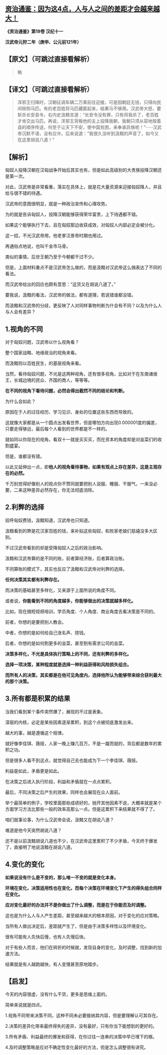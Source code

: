 ## [资治通鉴：因为这4点，人与人之间的差距才会越来越大！](https://zhuanlan.zhihu.com/p/289459648)

**《资治通鉴》第19卷 汉纪十一**

 **汉武帝元狩二年（庚申、公元前121年）**



## 【原文】（可跳过直接看解析）

> 略

## 【译文】（可跳过直接看解析）

> 浑邪王归降时，汉朝征调车辆二万乘前往迎接，可是因朝廷无钱，只得向民间赊购马匹。有的老百姓将马匹藏匿起来，结果马不够用。汉武帝大怒，要斩杀长安县令，右内史汲黯言道：“长安令没有罪，只有将我杀了，老百姓才肯交出马匹。再说，浑邪王背叛他的主上投降我朝，我朝只须从容地按着县的顺序传送，何至于让天下不安，使中国贫困，来奉承异族呢！”······汉武帝沉默不语，没有应许。后来说道：“我很久没听到汲黯的声音了，如今又在这里胡说八道！”

## 【解析】

匈奴人投降汉朝在汉匈战争开始后其实也有，但是如此高级别的大贵族投降汉朝还是第一次。

对此，汉武帝是非常看重，落实在具体上，就是花大量资源来迎接匈奴降人，并且给与很不错的待遇。

汉武帝的意图很明显，就是一种政治宣传和心理攻势。

为的就是告诉匈奴人，投降汉朝能够获得荣华富贵，上下待遇都不错。

如果这个能够执行下去，且在匈奴那边收获成效，对匈奴人内部必定会被分化。

这一招，不光汉武帝用，他老爹汉景帝时期也用过。

再通俗点地说，也叫千金市马骨。

类似的事情，后世王朝乃至于今朝都干过不少。

但是，上面材料重点不是汉武帝怎么做的，而是汲黯对汉武帝这么搞表达了不同的看法。

而汉武帝给出的回应也颇有意思：“这货又在胡说八道了。”

要我说，汲黯的看法，汉武帝的做法，都有道理，若说错谁都没错。

而汲黯和汉武帝的分歧，更反映了人对同样事物判断为什会有不同？以及为什么人与人会有差异？

## **1.视角的不同**

对于匈奴问题，汉武帝以什么视角看？

整个国家战略、地缘政治的视角来看。

而汲黯则以百姓民生，的基层视角来看。

当然，看待匈奴问题，不光是这两种视角，还有很多视角，比如对于在东南诸侯王，长城边境的民众、齐国的商人，等等等。

**在不同的视角下看待问题，必然会得出截然不同的结论和判断。**

为什么会如此？

原因在于人的过往经历、学习见识、身处的位置这些东西而导致的。

这就像大家都是从一个圆点出发看世界，但是哪怕方向出现0.000001度的偏差，只要走得够远，最后每个人看到的世界都是不一样的。

就如同以你现在的视角，看双十一就是买买买，而在资本的角度却是对韭菜们的收割盛宴。

但是，谁都没有错。

以此又延伸出一点，即**他人的视角看待事物，如果有观点上存在差异，这是主观存在的必然。**

千万别觉得好像别人的观点你不赞同就要把别人说服、睡服、干服气，一来没必要，二来这种差异必然存在，你无法彻底消除。

## **2.利弊的选择**

招呼匈奴费钱，汲黯知道，汉武帝也只知道。

汲黯看到的弊是花汉家百姓的钱，来补贴这些匈奴，和败家老娘们慈禧没多大区别。

不过汉武帝看到的却是受降匈奴人之后的政治影响。

汲黯和汉武帝算的是不同的账，前者算经济账，后者算政治账。

不同算账的模式下，其实也反应了汲黯和汉武帝对利弊的选择。

**任何决策其实都有利弊存在。**

而决策的基础甚至多样化，又来源于上面所说的角度不同。

或者说，**你能看到不同的角度越多，你能够做出的决策就越多样化。**

比如，现在搞短视频培训，学员角度、个人角度、商业角度去看决策是不同的。

前者，你想的是要把别人教会。

中者，你想的是如何给自己涨名声、捞钱。

后者，你想的是如何割更多的韭菜，甚至割有需求公司的韭菜。

**决策多样化，不光是具体执行策略上的不同，还有利弊的多样化。**

**选择一项决策，某种程度就是选择一种利益获得和风险损失组合。**

**而所有人的决策，其实都是在他可见角度内，选择他所认为能够带来综合获利最大的那个决策。**

## **3.所有都是积累的结果**

当我们看到某个事件突然爆了，展现的不过是表象。

深层的内核，必定是某些因素逐渐累积，到这个点被彻底激发出来。

越大的事，越是遵循这个规律。

就好像李佳琪、薇娅，人家一晚上赚几百万，不是一蹴而就的，背后都是数年的累积之功。

但是很多人看不到这点，就觉得自己去也能成为下一个李佳琪、薇娅。

利益是如此，矛盾更是如此。

在决策之后进入执行阶段，利益和矛盾就在一点点累积。

最后，不同决策之后产生的效果，同样也会展现在众人面前。

举个最简单的例子，学校里面那些成绩好的，抛开其他因素不说，大概率就是某个方面学习方法比那些一般的效率高那么一点。但是这累积下来结果就不得了了。

咱们就事论事，为什么汉武帝会说，汲黯又在胡说八道？

难道是他今天突然胡说八道？

还不是以前汲黯胡说八道也不少，在汉武帝这里累积了不少矛盾，今天终于爆发了，直接明了地说汲黯在胡说八道。

## **4.变化的变化**

**如果说没有什么是不变的，那么唯一不变的就是变化本身。**

**环境在变化，决策适用性也在变化，而每个决策在环境变化下产生的得失组合同样在变化。**

**应对变化最好的办法并不是你做出了什么调整，而是在于你能否及时调整。**

这也是为什么人与人产生差距，甚至越来越大的根本原因，对于变化的应对策略。

当所有人做出决定后，差距就产生了，但是由于决策多样性以及环境变化。

很有可能有人先快后慢，也有人先慢后快。

对于有些人而言，他们在转折的时候就，发现自身的变化，及时调整，找到新的加速方法。

结果就是有人越跑越快，有人变慢甚至原地踏步。

## 【启发】

今天的内容很虚，没有什么干货，更多是思维上面的。

简单来说就是四点。

1.视角不同带来决策不同，这种不同未必要接纳其内容，但是要理解认可其存在。

2.决策的差异化带来最终得失的差异，没有最好，只有你当下能想到的更好的。

3.所有矛盾、利益最终的爆发和获得，在你过往一连串的决策中早已埋下的根。

4.及时调整策略是应对不确定性变化最好的方法，但是怎么调整很有讲究。